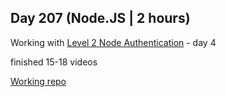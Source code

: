 ## Day 207 (Node.JS | 2 hours)

Working with [Level 2 Node Authentication](https://levelup.video/tutorials/level-2-node-authentication) - day 4

finished 15-18 videos

[Working repo](https://github.com/alexvyber/node-auth)

